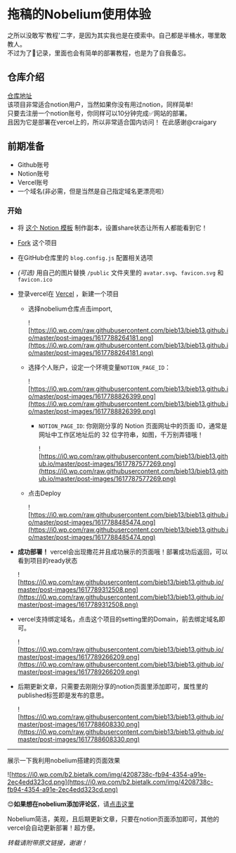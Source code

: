 # 拖稿的Nobelium使用体验  
之所以没敢写'教程'二字，是因为其实我也是在摸索中。自己都是半桶水，哪里敢教人。  
不过为了📝记录，里面也会有简单的部署教程，也是为了自我备忘。 
## 仓库介绍  
[仓库地址](https://github.com/craigary/nobelium/)  
该项目非常适合notion用户，当然如果你没有用过notion，同样简单!  
只要去注册一个notion账号，你同样可以10分钟完成✅网站的部署。  
且因为它是部署在vercel上的，所以非常适合国内访问！
在此感谢@craigary  
## 前期准备  
- Github账号 
- Notion账号  
- Vercel账号
- 一个域名(非必需，但是当然是自己指定域名更漂亮啦）   
### 开始

- 将 [这个 Notion 模板](https://www.notion.so/68be9021bca34b8e89f0246f27e608df?pvs=21) 制作副本，设置share状态让所有人都能看到它！
- [Fork](https://github.com/craigary/nobelium/fork) 这个项目
- 在GitHub仓库里的 `blog.config.js` 配置相关选项
- *(可选)* 用自己的图片替换 `/public` 文件夹里的 `avatar.svg`、`favicon.svg` 和 `favicon.ico`
- 登录vercel在 [Vercel](https://vercel.com/) ，新建一个项目
    - 选择nobelium仓库点击import,
        
        ![https://i0.wp.com/raw.githubusercontent.com/bieb13/bieb13.github.io/master/post-images/1617788264181.png](https://i0.wp.com/raw.githubusercontent.com/bieb13/bieb13.github.io/master/post-images/1617788264181.png)
        
    - 选择个人账户，设定一个环境变量`NOTION_PAGE_ID`：
        
        ![https://i0.wp.com/raw.githubusercontent.com/bieb13/bieb13.github.io/master/post-images/1617788826399.png](https://i0.wp.com/raw.githubusercontent.com/bieb13/bieb13.github.io/master/post-images/1617788826399.png)
        
        - `NOTION_PAGE_ID`: 你刚刚分享的 Notion 页面网址中的页面 ID，通常是网址中工作区地址后的 32 位字符串，如图，千万别弄错哦！
            
            ![https://i0.wp.com/raw.githubusercontent.com/bieb13/bieb13.github.io/master/post-images/1617787577269.png](https://i0.wp.com/raw.githubusercontent.com/bieb13/bieb13.github.io/master/post-images/1617787577269.png)
            
    - 点击Deploy
        
        ![https://i0.wp.com/raw.githubusercontent.com/bieb13/bieb13.github.io/master/post-images/1617788485474.png](https://i0.wp.com/raw.githubusercontent.com/bieb13/bieb13.github.io/master/post-images/1617788485474.png)
        
- **成功部署！** vercel会出现撒花并且成功展示的页面哦！部署成功后返回，可以看到项目的ready状态
    
    ![https://i0.wp.com/raw.githubusercontent.com/bieb13/bieb13.github.io/master/post-images/1617789312508.png](https://i0.wp.com/raw.githubusercontent.com/bieb13/bieb13.github.io/master/post-images/1617789312508.png)
    
- vercel支持绑定域名，点击这个项目的setting里的Domain，前去绑定域名即可。
    
    ![https://i0.wp.com/raw.githubusercontent.com/bieb13/bieb13.github.io/master/post-images/1617789266209.png](https://i0.wp.com/raw.githubusercontent.com/bieb13/bieb13.github.io/master/post-images/1617789266209.png)
    
- 后期更新文章，只需要去刚刚分享的notion页面里添加即可，属性里的published标签即是发布的意思。
    
    ![https://i0.wp.com/raw.githubusercontent.com/bieb13/bieb13.github.io/master/post-images/1617788608330.png](https://i0.wp.com/raw.githubusercontent.com/bieb13/bieb13.github.io/master/post-images/1617788608330.png)
    

---

展示一下我利用nobelium搭建的页面效果

![https://i0.wp.com/b2.bietalk.com/img/4208738c-fb94-4354-a91e-2ec4edd323cd.png](https://i0.wp.com/b2.bietalk.com/img/4208738c-fb94-4354-a91e-2ec4edd323cd.png)

😊**如果想在nobelium添加评论区**，请[点击这里](https://bietalk.com/gitalkinnob)

Nobelium简洁，美观，且后期更新文章，只要在notion页面添加即可，其他的vercel会自动更新部署！超方便。

*转载请附带原文链接，谢谢！*